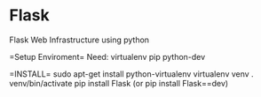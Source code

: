 Flask
=====

Flask Web Infrastructure using python

=Setup Enviroment=
Need:
virtualenv
pip
python-dev

=INSTALL=
sudo apt-get install python-virtualenv
virtualenv venv
. venv/bin/activate
pip install Flask (or pip install Flask==dev)






